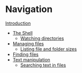 # Navigation

[Introduction](README.md)

* [The Shell]()
    * [Watching directories](watching-dir.md)
* [Managing files]()
    * [Listing file and folder sizes](listing-file-and-folder-sizes.md)
* [Finding files]()
* [Text manipulation]()
    * [Searching text in files](searching-text.md)

